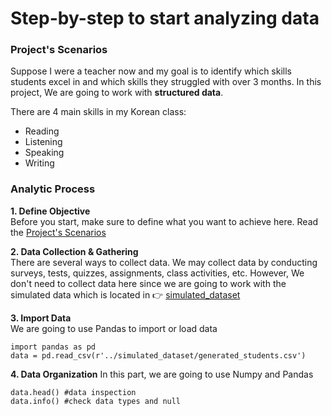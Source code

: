 # Step-by-step to start analyzing data
### Project's Scenarios
Suppose I were a teacher now and my goal is to identify which skills students excel in and which skills they struggled with over 3 months. In this project, We are going to work with **structured data**.

There are 4 main skills in my Korean class:
- Reading
- Listening
- Speaking
- Writing 

### Analytic Process
**1. Define Objective** <br />
Before you start, make sure to define what you want to achieve here. Read the [Project's Scenarios](#Project's-Scenarios)

**2. Data Collection & Gathering** <br />
There are several ways to collect data. We may collect data by conducting surveys, tests, quizzes, assignments, class activities, etc. However, We don't need to collect data here since we are going to work with the simulated data which is located in 👉 [simulated_dataset](https://github.com/LizGlow/PythonPlayground/blob/master/simulated_dataset/generated_students.csv)

**3. Import Data** <br />
We are going to use Pandas to import or load data
```
import pandas as pd
data = pd.read_csv(r'../simulated_dataset/generated_students.csv')
```

**4. Data Organization** <be />
In this part, we are going to use Numpy and Pandas 
```
data.head() #data inspection
data.info() #check data types and null
```
